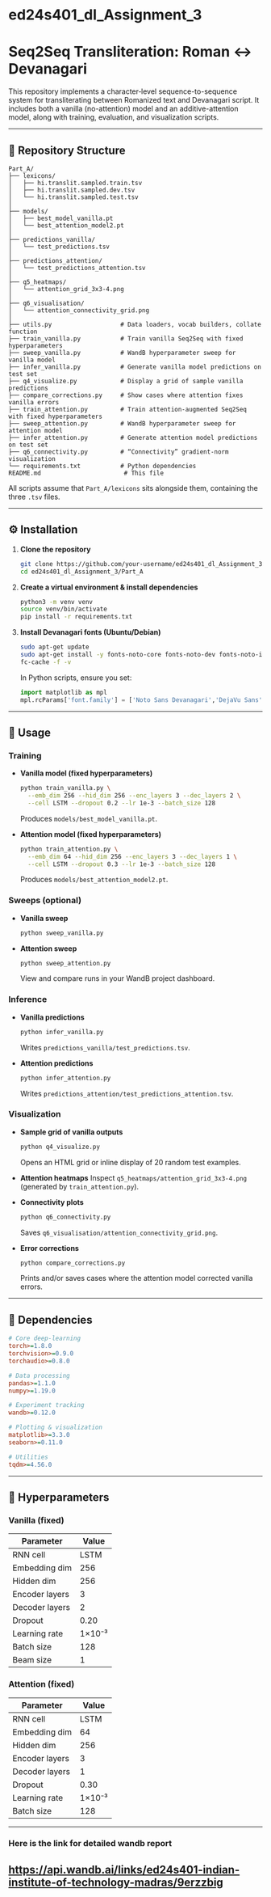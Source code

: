 # ed24s401_dl_Assignment_3
# Seq2Seq Transliteration: Roman ↔ Devanagari

This repository implements a character‐level sequence-to-sequence system for transliterating between Romanized text and Devanagari script.  It includes both a vanilla (no-attention) model and an additive-attention model, along with training, evaluation, and visualization scripts.

---

## 🌳 Repository Structure

```
Part_A/
├── lexicons/  
│   ├── hi.translit.sampled.train.tsv  
│   ├── hi.translit.sampled.dev.tsv  
│   └── hi.translit.sampled.test.tsv  
│
├── models/  
│   ├── best_model_vanilla.pt  
│   └── best_attention_model2.pt  
│
├── predictions_vanilla/  
│   └── test_predictions.tsv  
│
├── predictions_attention/  
│   └── test_predictions_attention.tsv  
│
├── q5_heatmaps/  
│   └── attention_grid_3x3-4.png  
│
├── q6_visualisation/  
│   └── attention_connectivity_grid.png  
│
├── utils.py                   # Data loaders, vocab builders, collate function  
├── train_vanilla.py           # Train vanilla Seq2Seq with fixed hyperparameters  
├── sweep_vanilla.py           # WandB hyperparameter sweep for vanilla model  
├── infer_vanilla.py           # Generate vanilla model predictions on test set  
├── q4_visualize.py            # Display a grid of sample vanilla predictions  
├── compare_corrections.py     # Show cases where attention fixes vanilla errors  
├── train_attention.py         # Train attention-augmented Seq2Seq with fixed hyperparameters  
├── sweep_attention.py         # WandB hyperparameter sweep for attention model  
├── infer_attention.py         # Generate attention model predictions on test set  
├── q6_connectivity.py         # “Connectivity” gradient-norm visualization  
└── requirements.txt           # Python dependencies
README.md                       # This file
```

All scripts assume that `Part_A/lexicons` sits alongside them, containing the three `.tsv` files.

---

## ⚙️ Installation

1. **Clone the repository**

   ```bash
   git clone https://github.com/your-username/ed24s401_dl_Assignment_3.git
   cd ed24s401_dl_Assignment_3/Part_A
   ```

2. **Create a virtual environment & install dependencies**

   ```bash
   python3 -m venv venv
   source venv/bin/activate
   pip install -r requirements.txt
   ```

3. **Install Devanagari fonts (Ubuntu/Debian)**

   ```bash
   sudo apt-get update
   sudo apt-get install -y fonts-noto-core fonts-noto-dev fonts-noto-indic
   fc-cache -f -v
   ```

   In Python scripts, ensure you set:

   ```python
   import matplotlib as mpl
   mpl.rcParams['font.family'] = ['Noto Sans Devanagari','DejaVu Sans']
   ```

---

## 🚀 Usage

### Training

* **Vanilla model (fixed hyperparameters)**

  ```bash
  python train_vanilla.py \
    --emb_dim 256 --hid_dim 256 --enc_layers 3 --dec_layers 2 \
    --cell LSTM --dropout 0.2 --lr 1e-3 --batch_size 128
  ```

  Produces `models/best_model_vanilla.pt`.

* **Attention model (fixed hyperparameters)**

  ```bash
  python train_attention.py \
    --emb_dim 64 --hid_dim 256 --enc_layers 3 --dec_layers 1 \
    --cell LSTM --dropout 0.3 --lr 1e-3 --batch_size 128
  ```

  Produces `models/best_attention_model2.pt`.

### Sweeps (optional)

* **Vanilla sweep**

  ```bash
  python sweep_vanilla.py
  ```
* **Attention sweep**

  ```bash
  python sweep_attention.py
  ```

  View and compare runs in your WandB project dashboard.

### Inference

* **Vanilla predictions**

  ```bash
  python infer_vanilla.py
  ```

  Writes `predictions_vanilla/test_predictions.tsv`.

* **Attention predictions**

  ```bash
  python infer_attention.py
  ```

  Writes `predictions_attention/test_predictions_attention.tsv`.

### Visualization

* **Sample grid of vanilla outputs**

  ```bash
  python q4_visualize.py
  ```

  Opens an HTML grid or inline display of 20 random test examples.

* **Attention heatmaps**
  Inspect `q5_heatmaps/attention_grid_3x3-4.png` (generated by `train_attention.py`).

* **Connectivity plots**

  ```bash
  python q6_connectivity.py
  ```

  Saves `q6_visualisation/attention_connectivity_grid.png`.

* **Error corrections**

  ```bash
  python compare_corrections.py
  ```

  Prints and/or saves cases where the attention model corrected vanilla errors.

---

## 📄 Dependencies

```ini
# Core deep‐learning
torch>=1.8.0
torchvision>=0.9.0
torchaudio>=0.8.0

# Data processing
pandas>=1.1.0
numpy>=1.19.0

# Experiment tracking
wandb>=0.12.0

# Plotting & visualization
matplotlib>=3.3.0
seaborn>=0.11.0

# Utilities
tqdm>=4.56.0
```

---

## 🔧 Hyperparameters

### Vanilla (fixed)

| Parameter      | Value  |
| -------------- | ------ |
| RNN cell       | LSTM   |
| Embedding dim  | 256    |
| Hidden dim     | 256    |
| Encoder layers | 3      |
| Decoder layers | 2      |
| Dropout        | 0.20   |
| Learning rate  | 1×10⁻³ |
| Batch size     | 128    |
| Beam size      | 1      |

### Attention (fixed)

| Parameter      | Value  |
| -------------- | ------ |
| RNN cell       | LSTM   |
| Embedding dim  | 64     |
| Hidden dim     | 256    |
| Encoder layers | 3      |
| Decoder layers | 1      |
| Dropout        | 0.30   |
| Learning rate  | 1×10⁻³ |
| Batch size     | 128    |

---
### Here is the link for detailed wandb report
https://api.wandb.ai/links/ed24s401-indian-institute-of-technology-madras/9erzzbig
---
